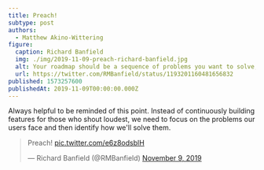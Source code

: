 ```yaml
---
title: Preach!
subtype: post
authors:
  - Matthew Akino-Wittering
figure:
  caption: Richard Banfield
  img: ./img/2019-11-09-preach-richard-banfield.jpg
  alt: Your roadmap should be a sequence of problems you want to solve, not features. Your success metrics should be agreed upon while you are defining the problem, not the solution.
  url: https://twitter.com/RMBanfield/status/1193201160481656832
published: 1573257600
publishedAt: 2019-11-09T00:00:00.000Z
---
```

Always helpful to be reminded of this point. Instead of continuously building features for those who shout loudest, we need to focus on the problems our users face and then identify how we'll solve them.

<blockquote class="twitter-tweet"><p lang="en" dir="ltr">Preach! <a href="https://t.co/e6z8odsblH">pic.twitter.com/e6z8odsblH</a></p>&mdash; Richard Banfield (@RMBanfield) <a href="https://twitter.com/RMBanfield/status/1193201160481656832?ref_src=twsrc%5Etfw">November 9, 2019</a></blockquote> <script async src="https://platform.twitter.com/widgets.js" charset="utf-8"></script>
